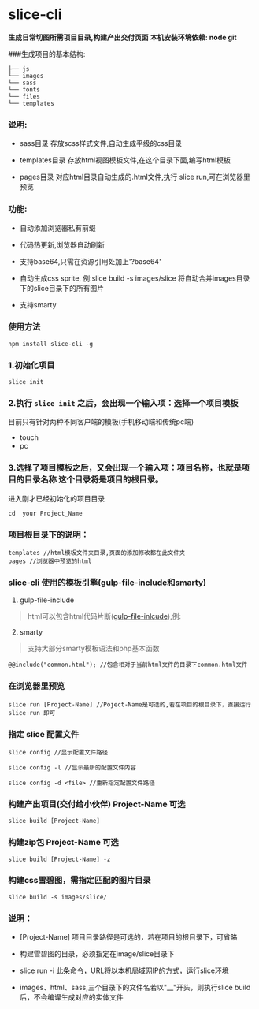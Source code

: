 # slice-cli

**生成日常切图所需项目目录,构建产出交付页面**
**本机安装环境依赖: node git**

###生成项目的基本结构:
```
├── js
└── images
└── sass
└── fonts
└── files
└── templates
```
### 说明:
* sass目录 存放scss样式文件,自动生成平级的css目录

* templates目录 存放html视图模板文件,在这个目录下面,编写html模板

* pages目录 对应html目录自动生成的.html文件,执行 slice run,可在浏览器里预览

### 功能:
* 自动添加浏览器私有前缀

* 代码热更新,浏览器自动刷新

* 支持base64,只需在资源引用处加上'?base64'

* 自动生成css sprite, 例:slice build -s images/slice 将自动合并images目录下的slice目录下的所有图片

* 支持smarty

### 使用方法
```
npm install slice-cli -g
```


### 1.初始化项目
```
slice init
```

### 2.执行 `slice init` 之后，会出现一个输入项：选择一个项目模板
目前只有针对两种不同客户端的模板(手机移动端和传统pc端)
* touch
* pc

### 3.选择了项目模板之后，又会出现一个输入项：项目名称，也就是项目的目录名称 这个目录将是项目的根目录。
    
进入刚才已经初始化的项目目录    
```
cd  your Project_Name
```

### 项目根目录下的说明：
```
templates //html模板文件夹目录,页面的添加修改都在此文件夹
pages //浏览器中预览的html
```
### slice-cli 使用的模板引擎(gulp-file-include和smarty)

1. gulp-file-include
 > html可以包含html代码片断([gulp-file-inlcude](https://github.com/coderhaoxin/gulp-file-include)),例:

2. smarty 
> 支持大部分smarty模板语法和php基本函数

```
@@include("common.html"); //包含相对于当前html文件的目录下common.html文件
```   


### 在浏览器里预览
```
slice run [Project-Name] //Poject-Name是可选的,若在项目的根目录下，直接运行 slice run 即可
```


### 指定 slice 配置文件
```
slice config //显示配置文件路径

slice config -l //显示最新的配置文件内容

slice config -d <file> //重新指定配置文件路径
```


### 构建产出项目(交付给小伙伴) Project-Name 可选
```
slice build [Project-Name]

```

### 构建zip包 Project-Name 可选
```
slice build [Project-Name] -z 
```

### 构建css雪碧图，需指定匹配的图片目录
```
slice build -s images/slice/
```

### 说明：
* [Project-Name] 项目目录路径是可选的，若在项目的根目录下，可省略

* 构建雪碧图的目录，必须指定在image/slice目录下

* slice run -i 此条命令，URL将以本机局域网IP的方式，运行slice环境

* images、html、sass,三个目录下的文件名若以"__"开头，则执行slice build后，不会编译生成对应的实体文件

